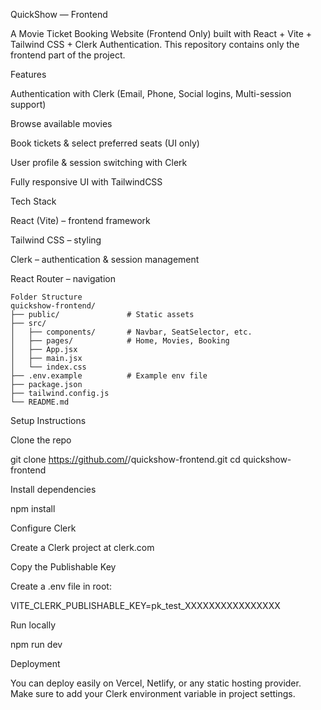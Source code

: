 QuickShow — Frontend

A Movie Ticket Booking Website (Frontend Only) built with React + Vite + Tailwind CSS + Clerk Authentication.
This repository contains only the frontend part of the project.

Features

Authentication with Clerk (Email, Phone, Social logins, Multi-session support)

Browse available movies

Book tickets & select preferred seats (UI only)

User profile & session switching with Clerk

Fully responsive UI with TailwindCSS

Tech Stack

React (Vite) – frontend framework

Tailwind CSS – styling

Clerk – authentication & session management

React Router – navigation

```
Folder Structure
quickshow-frontend/
├── public/               # Static assets
├── src/
│   ├── components/       # Navbar, SeatSelector, etc.
│   ├── pages/            # Home, Movies, Booking
│   ├── App.jsx
│   ├── main.jsx
│   └── index.css
├── .env.example          # Example env file
├── package.json
├── tailwind.config.js
└── README.md

```
Setup Instructions

Clone the repo

git clone https://github.com/<your-username>/quickshow-frontend.git
cd quickshow-frontend


Install dependencies

npm install


Configure Clerk

Create a Clerk project at clerk.com

Copy the Publishable Key

Create a .env file in root:

VITE_CLERK_PUBLISHABLE_KEY=pk_test_XXXXXXXXXXXXXXXX


Run locally

npm run dev

Deployment

You can deploy easily on Vercel, Netlify, or any static hosting provider.
Make sure to add your Clerk environment variable in project settings.
